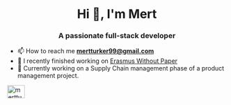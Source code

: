 <h1 align="center">Hi 👋, I'm Mert</h1>
<h3 align="center">A passionate full-stack developer</h3>

- 📫 How to reach me **mertturker99@gmail.com**
- 🔭 I recently finished working on [Erasmus Without Paper](https://ewp-frontend.vercel.app/)
- 🔭 Currently working on a Supply Chain management phase of a product management project.


<p align="left">
<a href="https://linkedin.com/in/mertturker" target="blank"><img align="center" src="https://raw.githubusercontent.com/rahuldkjain/github-profile-readme-generator/master/src/images/icons/Social/linked-in-alt.svg" alt="mertturker" height="30" width="40" /></a>
</p>



